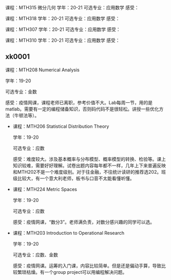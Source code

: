 课程：MTH315 微分几何
学年：20-21
可选专业：应用数学
感受：

课程：MTH318
学年：20-21
可选专业：应用数学
感受：

课程：MTH307
学年：20-21
可选专业：应用数学
感受：

课程：MTH310
学年：20-21
可选专业：应用数学
感受：

## xk0001

课程：MTH208     Numerical  Analysis   

  学年：19-20

  可选专业：金数

  感受：疫情网课，课程老师已离职，参考价值不大。Lab每周一节，用的是matlab。需要有一定的编程储备知识，否则码代码不是很轻松。讲授一些优化方法（牛顿法等）。

- 课程：MTH206     Statistical  Distribution Theory  

  学年：19-20

  可选专业：应数

  感受：难度较大。涉及基本概率与分布模型、概率模型的转换、检验等。课上知识较难，需要好好理解。试卷出题内容每年都不一样，几年上下来普遍反映和MTH202不是一个难度级别。对于往金融，不往统计读研的推荐选202。班级比较大，有一个意大利老师，板书与口音不太能看懂听懂。

- 课程：MTH224     Metric  Spaces  

  学年：19-20

  可选专业：应数

  感受：疫情网课，“数分3”。老师满负责，对数分感兴趣的同学可以选。

- 课程：MTH203     Introduction  to Operational Research  

  学年：19-20

  可选专业：应数、金数

  感受：疫情网课。运筹的入门课，内容比较简单。但是还是偏动手算，导致比较繁琐枯燥。有一个group  project可以用编程解决问题。
